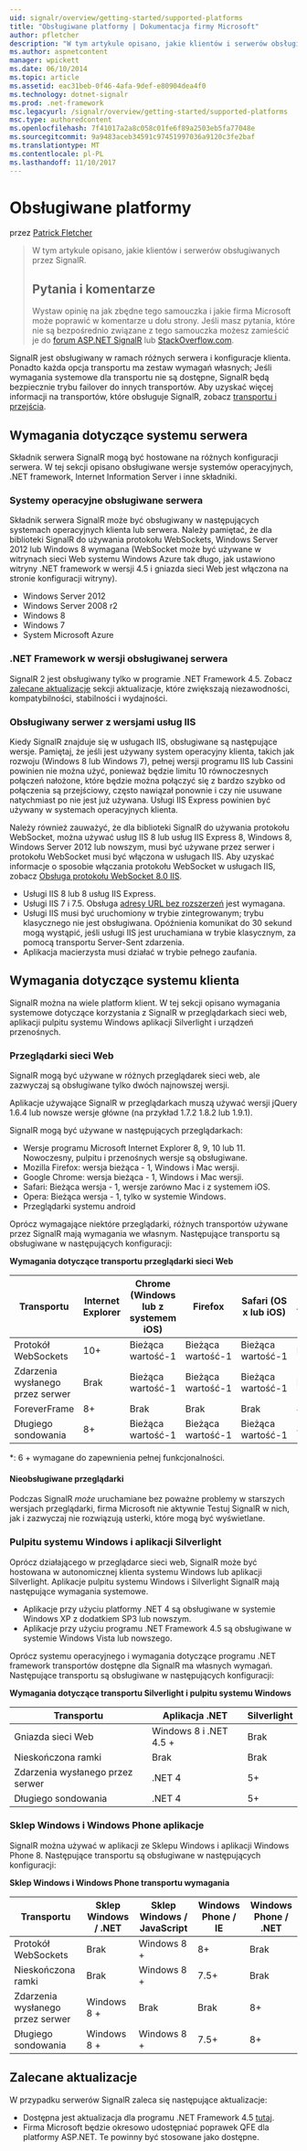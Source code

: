 ```yaml
---
uid: signalr/overview/getting-started/supported-platforms
title: "Obsługiwane platformy | Dokumentacja firmy Microsoft"
author: pfletcher
description: "W tym artykule opisano, jakie klientów i serwerów obsługiwanych przez SignalR."
ms.author: aspnetcontent
manager: wpickett
ms.date: 06/10/2014
ms.topic: article
ms.assetid: eac31beb-0f46-4afa-9def-e80904dea4f0
ms.technology: dotnet-signalr
ms.prod: .net-framework
msc.legacyurl: /signalr/overview/getting-started/supported-platforms
msc.type: authoredcontent
ms.openlocfilehash: 7f41017a2a8c058c01fe6f89a2503eb5fa77048e
ms.sourcegitcommit: 9a9483aceb34591c97451997036a9120c3fe2baf
ms.translationtype: MT
ms.contentlocale: pl-PL
ms.lasthandoff: 11/10/2017
---
```

<a name="supported-platforms"></a>Obsługiwane platformy
====================
przez [Patrick Fletcher](https://github.com/pfletcher)

> W tym artykule opisano, jakie klientów i serwerów obsługiwanych przez SignalR. 
> 
> ## <a name="questions-and-comments"></a>Pytania i komentarze
> 
> Wystaw opinię na jak zbędne tego samouczka i jakie firma Microsoft może poprawić w komentarze u dołu strony. Jeśli masz pytania, które nie są bezpośrednio związane z tego samouczka możesz zamieścić je do [forum ASP.NET SignalR](https://forums.asp.net/1254.aspx/1?ASP+NET+SignalR) lub [StackOverflow.com](http://stackoverflow.com/).


SignalR jest obsługiwany w ramach różnych serwera i konfiguracje klienta. Ponadto każda opcja transportu ma zestaw wymagań własnych; Jeśli wymagania systemowe dla transportu nie są dostępne, SignalR będą bezpiecznie trybu failover do innych transportów. Aby uzyskać więcej informacji na transportów, które obsługuje SignalR, zobacz [transportu i przejścia](introduction-to-signalr.md#transports).

## <a name="server-system-requirements"></a>Wymagania dotyczące systemu serwera

Składnik serwera SignalR mogą być hostowane na różnych konfiguracji serwera. W tej sekcji opisano obsługiwane wersje systemów operacyjnych, .NET framework, Internet Information Server i inne składniki.

### <a name="supported-server-operating-systems"></a>Systemy operacyjne obsługiwane serwera

Składnik serwera SignalR może być obsługiwany w następujących systemach operacyjnych klienta lub serwera. Należy pamiętać, że dla biblioteki SignalR do używania protokołu WebSockets, Windows Server 2012 lub Windows 8 wymagana (WebSocket może być używane w witrynach sieci Web systemu Windows Azure tak długo, jak ustawiono witryny .NET framework w wersji 4.5 i gniazda sieci Web jest włączona na stronie konfiguracji witryny).

- Windows Server 2012
- Windows Server 2008 r2
- Windows 8
- Windows 7
- System Microsoft Azure

### <a name="supported-server-net-framework-version"></a>.NET Framework w wersji obsługiwanej serwera

SignalR 2 jest obsługiwany tylko w programie .NET Framework 4.5. Zobacz [zalecane aktualizacje](#updates) sekcji aktualizacje, które zwiększają niezawodności, kompatybilności, stabilności i wydajności.

### <a name="supported-server-iis-versions"></a>Obsługiwany serwer z wersjami usług IIS

Kiedy SignalR znajduje się w usługach IIS, obsługiwane są następujące wersje. Pamiętaj, że jeśli jest używany system operacyjny klienta, takich jak rozwoju (Windows 8 lub Windows 7), pełnej wersji programu IIS lub Cassini powinien nie można użyć, ponieważ będzie limitu 10 równoczesnych połączeń nałożone, które będzie można połączyć się z bardzo szybko od połączenia są przejściowy, często nawiązał ponownie i czy nie usuwane natychmiast po nie jest już używana. Usługi IIS Express powinien być używany w systemach operacyjnych klienta.

Należy również zauważyć, że dla biblioteki SignalR do używania protokołu WebSocket, można używać usług IIS 8 lub usług IIS Express 8, Windows 8, Windows Server 2012 lub nowszym, musi być używane przez serwer i protokołu WebSocket musi być włączona w usługach IIS. Aby uzyskać informacje o sposobie włączania protokołu WebSocket w usługach IIS, zobacz [Obsługa protokołu WebSocket 8.0 IIS](https://www.iis.net/learn/get-started/whats-new-in-iis-8/iis-80-websocket-protocol-support).

- Usługi IIS 8 lub 8 usług IIS Express.
- Usługi IIS 7 i 7.5. Obsługa [adresy URL bez rozszerzeń](https://support.microsoft.com/kb/980368) jest wymagana.
- Usługi IIS musi być uruchomiony w trybie zintegrowanym; trybu klasycznego nie jest obsługiwana. Opóźnienia komunikat do 30 sekund mogą wystąpić, jeśli usługi IIS jest uruchamiana w trybie klasycznym, za pomocą transportu Server-Sent zdarzenia.
- Aplikacja macierzysta musi działać w trybie pełnego zaufania.

## <a name="client-system-requirements"></a>Wymagania dotyczące systemu klienta

SignalR można na wiele platform klient. W tej sekcji opisano wymagania systemowe dotyczące korzystania z SignalR w przeglądarkach sieci web, aplikacji pulpitu systemu Windows aplikacji Silverlight i urządzeń przenośnych.

### <a name="web-browsers"></a>Przeglądarki sieci Web

SignalR mogą być używane w różnych przeglądarek sieci web, ale zazwyczaj są obsługiwane tylko dwóch najnowszej wersji.

Aplikacje używające SignalR w przeglądarkach muszą używać wersji jQuery 1.6.4 lub nowsze wersje główne (na przykład 1.7.2 1.8.2 lub 1.9.1).

SignalR mogą być używane w następujących przeglądarkach:

- Wersje programu Microsoft Internet Explorer 8, 9, 10 lub 11. Nowoczesny, pulpitu i przenośnych wersje są obsługiwane.
- Mozilla Firefox: wersja bieżąca - 1, Windows i Mac wersji.
- Google Chrome: wersja bieżąca - 1, Windows i Mac wersji.
- Safari: Bieżąca wersja - 1, wersje zarówno Mac i z systemem iOS.
- Opera: Bieżąca wersja - 1, tylko w systemie Windows.
- Przeglądarki systemu android

Oprócz wymagające niektóre przeglądarki, różnych transportów używane przez SignalR mają wymagania we własnym. Następujące transportu są obsługiwane w następujących konfiguracji:

<a id="browser"></a>

**Wymagania dotyczące transportu przeglądarki sieci Web**

| Transportu | Internet Explorer | Chrome (Windows lub z systemem iOS) | Firefox | Safari (OS x lub iOS) | Android |
| --- | --- | --- | --- | --- | --- |
| Protokół WebSockets | 10+ | Bieżąca wartość-1 | Bieżąca wartość-1 | Bieżąca wartość-1 | Brak |
| Zdarzenia wysłanego przez serwer | Brak | Bieżąca wartość-1 | Bieżąca wartość-1 | Bieżąca wartość-1 | Brak |
| ForeverFrame | 8+ | Brak | Brak | Brak | 4.1 |
| Długiego sondowania | 8+ | Bieżąca wartość-1 | Bieżąca wartość-1 | Bieżąca wartość-1 | 4.1 |

\*: 6 + wymagane do zapewnienia pełnej funkcjonalności.

#### <a name="unsupported-browsers"></a>Nieobsługiwane przeglądarki

Podczas SignalR *może* uruchamiane bez poważne problemy w starszych wersjach przeglądarki, firma Microsoft nie aktywnie Testuj SignalR w nich, jak i zazwyczaj nie rozwiązują usterki, które mogą być wyświetlane.

### <a name="windows-desktop-and-silverlight-applications"></a>Pulpitu systemu Windows i aplikacji Silverlight

Oprócz działającego w przeglądarce sieci web, SignalR może być hostowana w autonomicznej klienta systemu Windows lub aplikacji Silverlight. Aplikacje pulpitu systemu Windows i Silverlight SignalR mają następujące wymagania systemowe.

- Aplikacje przy użyciu platformy .NET 4 są obsługiwane w systemie Windows XP z dodatkiem SP3 lub nowszym.
- Aplikacje przy użyciu programu .NET Framework 4.5 są obsługiwane w systemie Windows Vista lub nowszego.

Oprócz systemu operacyjnego i wymagania dotyczące programu .NET framework transportów dostępne dla SignalR ma własnych wymagań. Następujące transportu są obsługiwane w następujących konfiguracji:

**Wymagania dotyczące transportu Silverlight i pulpitu systemu Windows**

| Transportu | Aplikacja .NET | Silverlight |
| --- | --- | --- |
| Gniazda sieci Web | Windows 8 i .NET 4.5 + | Brak |
| Nieskończona ramki | Brak | Brak |
| Zdarzenia wysłanego przez serwer | .NET 4 | 5+ |
| Długiego sondowania | .NET 4 | 5+ |

<a id="android"></a>

### <a name="windows-store-and-windows-phone-applications"></a>Sklep Windows i Windows Phone aplikacje

SignalR można używać w aplikacji ze Sklepu Windows i aplikacji Windows Phone 8. Następujące transportu są obsługiwane w następujących konfiguracji:

**Sklep Windows i Windows Phone transportu wymagania**

| Transportu | Sklep Windows / .NET | Sklep Windows / JavaScript | Windows Phone / IE | Windows Phone / .NET |
| --- | --- | --- | --- | --- |
| Protokół WebSockets | Brak | Windows 8 + | 8+ | Brak |
| Nieskończona ramki | Brak | Windows 8 + | 7.5+ | Brak |
| Zdarzenia wysłanego przez serwer | Windows 8 + | Brak | Brak | 8+ |
| Długiego sondowania | Windows 8 + | Windows 8 + | 7.5+ | 8+ |

<a id="updates"></a>

## <a name="recommended-updates"></a>Zalecane aktualizacje

W przypadku serwerów SignalR zaleca się następujące aktualizacje:

- Dostępna jest aktualizacja dla programu .NET Framework 4.5 [tutaj](https://support.microsoft.com/kb/2750149).
- Firma Microsoft będzie okresowo udostępniać poprawek QFE dla platformy ASP.NET. Te powinny być stosowane jako dostępne.
